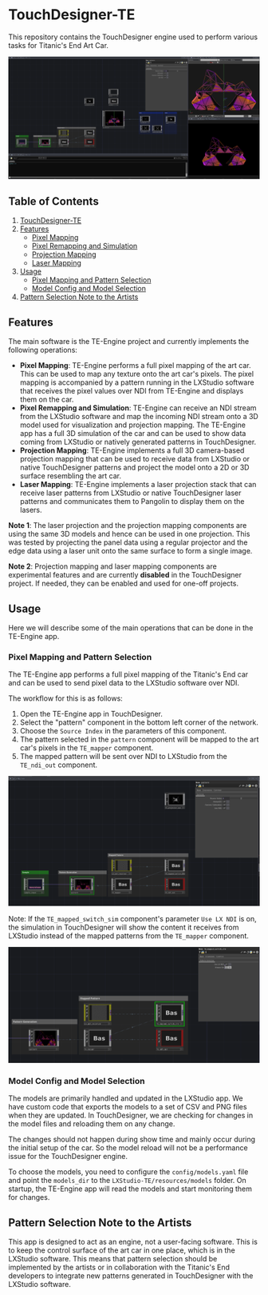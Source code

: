 # TouchDesigner-TE
This repository contains the TouchDesigner engine used to perform various 
tasks for Titanic's End Art Car.

![TE-Engine TouchDesigner Main View](assets/readme_data/main_view.png)

## Table of Contents
1. [TouchDesigner-TE](#touchdesigner-te)
2. [Features](#features)
   - [Pixel Mapping](#pixel-mapping)
   - [Pixel Remapping and Simulation](#pixel-remapping-and-simulation)
   - [Projection Mapping](#projection-mapping)
   - [Laser Mapping](#laser-mapping)
3. [Usage](#usage)
   - [Pixel Mapping and Pattern Selection](#pixel-mapping-and-pattern-selection)
   - [Model Config and Model Selection](#model-config-and-model-selection)
4. [Pattern Selection Note to the Artists](#pattern-selection-note-to-the-artists)

## Features

The main software is the TE-Engine project and currently implements the 
following operations:

- **Pixel Mapping**: TE-Engine performs a full pixel mapping of the art car. 
  This can be used to map any texture onto the art car's pixels. The pixel 
  mapping is accompanied by a pattern running in the LXStudio software that 
  receives the pixel values over NDI from TE-Engine and displays them on the 
  car.
- **Pixel Remapping and Simulation**: TE-Engine can receive an NDI stream from 
  the LXStudio software and map the incoming NDI stream onto a 3D model used for 
  visualization and projection mapping. The TE-Engine app has a full 3D 
  simulation of the car and can be used to show data coming from LXStudio or 
  natively generated patterns in TouchDesigner.
- **Projection Mapping**: TE-Engine implements a full 3D camera-based projection 
  mapping that can be used to receive data from LXStudio or native TouchDesigner 
  patterns and project the model onto a 2D or 3D surface resembling the art car.
- **Laser Mapping**: TE-Engine implements a laser projection stack that can 
  receive laser patterns from LXStudio or native TouchDesigner laser patterns 
  and communicates them to Pangolin to display them on the lasers.

**Note 1**: The laser projection and the projection mapping components are 
using the same 3D models and hence can be used in one projection. This was 
tested by projecting the panel data using a regular projector and the edge data 
using a laser unit onto the same surface to form a single image.

**Note 2**: Projection mapping and laser mapping components are experimental 
features and are currently **disabled** in the TouchDesigner project. If needed, 
they can be enabled and used for one-off projects.

## Usage
Here we will describe some of the main operations that can be done in the 
TE-Engine app.

### Pixel Mapping and Pattern Selection
The TE-Engine app performs a full pixel mapping of the Titanic's End car and can 
be used to send pixel data to the LXStudio software over NDI.

The workflow for this is as follows:
1. Open the TE-Engine app in TouchDesigner.
2. Select the "pattern" component in the bottom left corner of the network.
3. Choose the `Source Index` in the parameters of this component.
4. The pattern selected in the `pattern` component will be mapped to the art 
   car's pixels in the `TE_mapper` component.
5. The mapped pattern will be sent over NDI to LXStudio from the `TE_ndi_out` 
   component.

![TE-Engine TouchDesigner Main View](assets/readme_data/pattern_selection.png)

Note: If the `TE_mapped_switch_sim` component's parameter `Use LX NDI` is on, 
the simulation in TouchDesigner will show the content it receives from LXStudio 
instead of the mapped patterns from the `TE_mapper` component.

![TE-Engine TouchDesigner Main View](assets/readme_data/lx_simulation.png)

### Model Config and Model Selection
The models are primarily handled and updated in the LXStudio app. We have custom 
code that exports the models to a set of CSV and PNG files when they are 
updated. In TouchDesigner, we are checking for changes in the model files and 
reloading them on any change.

The changes should not happen during show time and mainly occur during the 
initial setup of the car. So the model reload will not be a performance issue 
for the TouchDesigner engine.

To choose the models, you need to configure the `config/models.yaml` file and 
point the `models_dir` to the `LXStudio-TE/resources/models` folder. On startup, 
the TE-Engine app will read the models and start monitoring them for changes.

## Pattern Selection Note to the Artists
This app is designed to act as an engine, not a user-facing software. This is to 
keep the control surface of the art car in one place, which is in the LXStudio 
software. This means that pattern selection should be implemented by the 
artists or in collaboration with the Titanic's End developers to integrate new 
patterns generated in TouchDesigner with the LXStudio software.